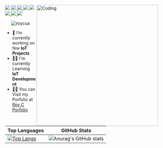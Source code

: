 
<img align="right"  alt="Coding" width="400" src="https://media.licdn.com/dms/image/C4E12AQErJsYayDutVg/article-cover_image-shrink_600_2000/0/1651835064260?e=2147483647&v=beta&t=PD7NGwk2Vh3xOA9gxf8uUsLsAt-Bvak1Hm3ruoGSxuY">

<div id="badges">
         <a href="https://github.com/BEPb/BEPb"><img src="https://img.shields.io/badge/status-updating-brightgreen.svg"></a>
  
   <a href="#">
    <img src="https://img.shields.io/badge/JavaScript-323330?style=for-the-badge&logo=javascript&logoColor=F7DF1E"/>
  </a>
 
  <a href="#">
    <img src="https://img.shields.io/badge/React-20232A?style=for-the-badge&logo=react&logoColor=61DAFB"/>
  </a> 
  
  <a href="#">
    <img src="https://img.shields.io/badge/Bootstrap-563D7C?style=for-the-badge&logo=bootstrap&logoColor=white"/>
  </a>
         
  <a href="#">
    <img src="https://img.shields.io/badge/next.js-000000?style=for-the-badge&logo=nextdotjs&logoColor=white"/>
  </a>
         
  <a href="#">
    <img src="https://img.shields.io/badge/Python-FFD43B?style=for-the-badge&logo=python&logoColor=blue"/>
  </a>
         
  <a href="#">
    <img src="https://img.shields.io/badge/Django-092E20?style=for-the-badge&logo=django&logoColor=green"/>
  </a>
  
  <a href="#">
    <img src="https://img.shields.io/badge/C%2B%2B-00599C?style=for-the-badge&logo=c%2B%2B&logoColor=white"/>
  </a>
         
  
  
  
  
  
 
  <p align="center"> <img src="https://komarev.com/ghpvc/?username=roycuadra&label=Profile%20views&color=0e75b6&style=flat" alt="roycua" /> </p>
</div>


- 🔭 I’m currently working on few **IoT Projects** 
- 👨‍💻 I'm currently Learning **IoT Development**
- 👨‍💻 You can Visit my Porfolio at [Roy C Porfolio](https://roy-c.vercel.app/)


| Top Languages | GitHub Stats |
|--------------|-------------|
| [![Top Langs](https://github-readme-stats.vercel.app/api/top-langs/?username=roycuadra&layout=pie&theme=midnight-purple&hide_border=true)](https://github.com/anuraghazra/github-readme-stats) | ![Anurag's GitHub stats](https://github-readme-stats.vercel.app/api?username=roycuadra&theme=midnight-purple&show_icons=true&hide_border=true) |






